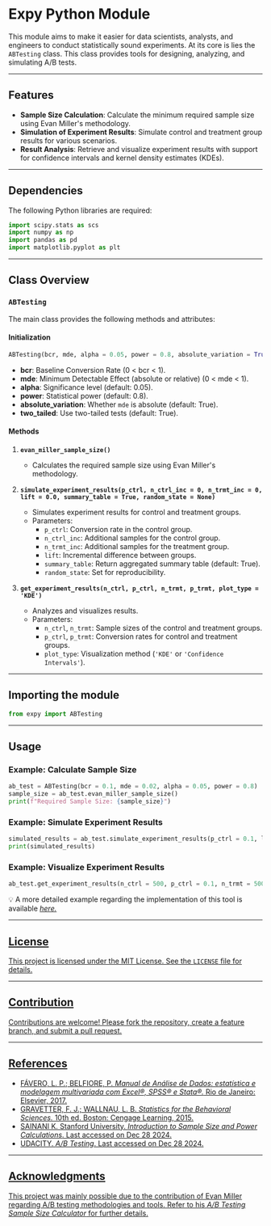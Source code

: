 # Expy Python Module

This module aims to make it easier for data scientists, analysts, and engineers to conduct statistically sound experiments. At its core is lies the `ABTesting` class. This class provides tools for designing, analyzing, and simulating A/B tests.

---

## Features

- **Sample Size Calculation**: Calculate the minimum required sample size using Evan Miller's methodology.
- **Simulation of Experiment Results**: Simulate control and treatment group results for various scenarios.
- **Result Analysis**: Retrieve and visualize experiment results with support for confidence intervals and kernel density estimates (KDEs).

---

## Dependencies

The following Python libraries are required:

```python
import scipy.stats as scs
import numpy as np
import pandas as pd
import matplotlib.pyplot as plt
```

---

## Class Overview

### `ABTesting`
The main class provides the following methods and attributes:

#### **Initialization**
```python
ABTesting(bcr, mde, alpha = 0.05, power = 0.8, absolute_variation = True, two_tailed = True)
```

- **bcr**: Baseline Conversion Rate (0 < bcr < 1).
- **mde**: Minimum Detectable Effect (absolute or relative) (0 < mde < 1).
- **alpha**: Significance level (default: 0.05).
- **power**: Statistical power (default: 0.8).
- **absolute_variation**: Whether `mde` is absolute (default: True).
- **two_tailed**: Use two-tailed tests (default: True).

#### **Methods**

1. **`evan_miller_sample_size()`**
   - Calculates the required sample size using Evan Miller's methodology.

2. **`simulate_experiment_results(p_ctrl, n_ctrl_inc = 0, n_trmt_inc = 0, lift = 0.0, summary_table = True, random_state = None)`**
   - Simulates experiment results for control and treatment groups.
   - Parameters:
     - `p_ctrl`: Conversion rate in the control group.
     - `n_ctrl_inc`: Additional samples for the control group.
     - `n_trmt_inc`: Additional samples for the treatment group.
     - `lift`: Incremental difference between groups.
     - `summary_table`: Return aggregated summary table (default: True).
     - `random_state`: Set for reproducibility.

3. **`get_experiment_results(n_ctrl, p_ctrl, n_trmt, p_trmt, plot_type = 'KDE')`**
   - Analyzes and visualizes results.
   - Parameters:
     - `n_ctrl`, `n_trmt`: Sample sizes of the control and treatment groups.
     - `p_ctrl`, `p_trmt`: Conversion rates for control and treatment groups.
     - `plot_type`: Visualization method (`'KDE'` or `'Confidence Intervals'`).

---

## Importing the module

```python
from expy import ABTesting
```

---

## Usage

### Example: Calculate Sample Size
```python
ab_test = ABTesting(bcr = 0.1, mde = 0.02, alpha = 0.05, power = 0.8)
sample_size = ab_test.evan_miller_sample_size()
print(f"Required Sample Size: {sample_size}")
```

### Example: Simulate Experiment Results
```python
simulated_results = ab_test.simulate_experiment_results(p_ctrl = 0.1, lift = 0.02)
print(simulated_results)
```

### Example: Visualize Experiment Results
```python
ab_test.get_experiment_results(n_ctrl = 500, p_ctrl = 0.1, n_trmt = 500, p_trmt = 0.12, plot_type = 'Confidence Intervals')
```

💡 A more detailed example regarding the implementation of this tool is available <em> <a href = 'https://github.com/domingosdeeulariadumba/expy/blob/main/ExpyExamplesNotebook.ipynb' target = '_blank'> here.</em> 

---

## License

This project is licensed under the MIT License. See the `LICENSE` file for details.

---

## Contribution

Contributions are welcome! Please fork the repository, create a feature branch, and submit a pull request.

---

## References
- FÁVERO, L. P.; BELFIORE, P. <em> <a href = 'https://www.amazon.com.br/Manual-An%C3%A1lise-Dados-Luiz-F%C3%A1vero/dp/8535270876' target = '_blank'> Manual de Análise de Dados: estatística e modelagem
multivariada com Excel®, SPSS® e Stata®.</em> Rio de Janeiro: Elsevier, 2017.
- GRAVETTER, F. J.; WALLNAU, L. B. <em> <a href = 'https://www.amazon.com/Statistics-Behavioral-Sciences-Standalone-Book/dp/1305504917' target = '_blank'> Statistics for the Behavioral Sciences.</em> 10th ed. Boston:
Cengage Learning, 2015.
- SAINANI K. Stanford University. <em> <a href = 'https://www.google.com/url?sa=t&source=web&rct=j&opi=89978449&url=https://web.stanford.edu/~kcobb/hrp259/lecture11.ppt&ved=2ahUKEwin0_6qmsuKAxVHUEEAHSzNEt0QFnoECBUQAQ&usg=AOvVaw16arOYUy8mK6FcYHGblX0m' target = '_blank'> Introduction to Sample Size and Power Calculations</em>. Last accessed on Dec 28 2024.
- UDACITY. <em> <a href = 'https://www.udacity.com/course/ab-testing--ud257' target = '_blank'> A/B Testing</em>. Last accessed on Dec 28 2024.
  
___
## Acknowledgments

This project was mainly possible due to the contribution of Evan Miller regarding A/B testing methodologies and tools. Refer to his <em> <a href = 'https://www.evanmiller.org/ab-testing/sample-size.html' target = '_blank' a> A/B Testing Sample Size Calculator</em> for further details.
